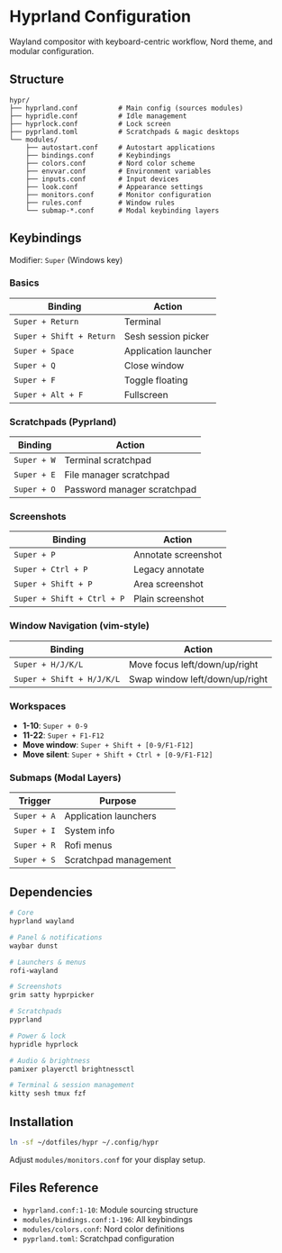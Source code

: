 # Hyprland Configuration

Wayland compositor with keyboard-centric workflow, Nord theme, and modular configuration.

## Structure

```
hypr/
├── hyprland.conf          # Main config (sources modules)
├── hypridle.conf          # Idle management
├── hyprlock.conf          # Lock screen
├── pyprland.toml          # Scratchpads & magic desktops
└── modules/
    ├── autostart.conf     # Autostart applications
    ├── bindings.conf      # Keybindings
    ├── colors.conf        # Nord color scheme
    ├── envvar.conf        # Environment variables
    ├── inputs.conf        # Input devices
    ├── look.conf          # Appearance settings
    ├── monitors.conf      # Monitor configuration
    ├── rules.conf         # Window rules
    └── submap-*.conf      # Modal keybinding layers
```

## Keybindings

Modifier: `Super` (Windows key)

### Basics

| Binding | Action |
|---------|--------|
| `Super + Return` | Terminal |
| `Super + Shift + Return` | Sesh session picker |
| `Super + Space` | Application launcher |
| `Super + Q` | Close window |
| `Super + F` | Toggle floating |
| `Super + Alt + F` | Fullscreen |

### Scratchpads (Pyprland)

| Binding | Action |
|---------|--------|
| `Super + W` | Terminal scratchpad |
| `Super + E` | File manager scratchpad |
| `Super + O` | Password manager scratchpad |

### Screenshots

| Binding | Action |
|---------|--------|
| `Super + P` | Annotate screenshot |
| `Super + Ctrl + P` | Legacy annotate |
| `Super + Shift + P` | Area screenshot |
| `Super + Shift + Ctrl + P` | Plain screenshot |

### Window Navigation (vim-style)

| Binding | Action |
|---------|--------|
| `Super + H/J/K/L` | Move focus left/down/up/right |
| `Super + Shift + H/J/K/L` | Swap window left/down/up/right |

### Workspaces

- **1-10**: `Super + 0-9`
- **11-22**: `Super + F1-F12`
- **Move window**: `Super + Shift + [0-9/F1-F12]`
- **Move silent**: `Super + Shift + Ctrl + [0-9/F1-F12]`

### Submaps (Modal Layers)

| Trigger | Purpose |
|---------|---------|
| `Super + A` | Application launchers |
| `Super + I` | System info |
| `Super + R` | Rofi menus |
| `Super + S` | Scratchpad management |

## Dependencies

```bash
# Core
hyprland wayland

# Panel & notifications
waybar dunst

# Launchers & menus
rofi-wayland

# Screenshots
grim satty hyprpicker

# Scratchpads
pyprland

# Power & lock
hypridle hyprlock

# Audio & brightness
pamixer playerctl brightnessctl

# Terminal & session management
kitty sesh tmux fzf
```

## Installation

```bash
ln -sf ~/dotfiles/hypr ~/.config/hypr
```

Adjust `modules/monitors.conf` for your display setup.

## Files Reference

- `hyprland.conf:1-10`: Module sourcing structure
- `modules/bindings.conf:1-196`: All keybindings
- `modules/colors.conf`: Nord color definitions
- `pyprland.toml`: Scratchpad configuration
